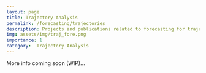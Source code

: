 ```yaml
---
layout: page
title: Trajectory Analysis
permalink: /forecasting/trajectories
description: Projects and publications related to forecasting for trajectories analysis.
img: assets/img/traj_fore.png
importance: 1
category:  Trajectory Analysis
---
```


More info coming soon (WIP)...
